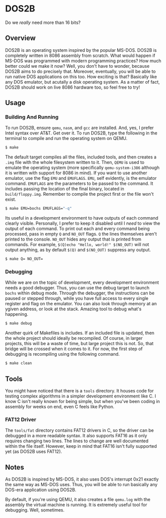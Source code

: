 # DOS2B

Do we *really* need more than 16 bits?

## Overview

DOS2B is an operating system inspired by the popular MS-DOS. DOS2B is completely written in 8086 assembly from scratch. What would happen if MS-DOS was programmed with modern programming practices? How much better could we make it now? Well, you don't have to wonder, because DOS2B aims to do precisely that. Moreover, eventually, you will be able to run native DOS applications on this too. How exciting is that? Basically like any DOS emulator, but acutally a disk operating system. As a matter of fact, DOS2B should work on live 8086 hardware too, so feel free to try!

## Usage

### Building And Running

To run DOS2B, ensure `qemu`, `nasm`, and `gcc` are installed. And, yes, I prefer Intel syntax over AT&T. Get over it. To run DOS2B, type the following in the terminal to compile and run the operating system on QEMU. 

```bash
$ make
```

The default target compiles all the files, included tools, and then creates a `.img` file with the whole filesystem written to it. Then, `QEMU` is used to emulate the operating system (more specifically `qemu-system-i386` although it is written with support for 8086 in mind). If you want to use another emulator, use the flag `EMU` and `EMUFLAGS`. `EMU`, self evidently, is the emulator command. `EMUFLAGS` are the parameters to be passed to the command. It includes passing the location of the final binary, located in `build/floppy.img`. Remember to compile the project first or the file won't exist.

```bash
$ make EMU=bochs EMUFLAGS="-q"
```

Its useful in a development environment to have outputs of each command clearly visible. Personally, I prefer to keep it disabled until I *need* to view the output of each command. To print out each and every command being processed, pass in empty `Q` and `NO_OUT` flags. `Q` the lines themselves aren't printed to the console. `NO_OUT` hides any output that is printed from commands. For example, `$(Q)echo "Hello, world!" $(NO_OUT)` will not output anything, as by default `$(Q)` and `$(NO_OUT)` suppress any output.

```bash
$ make Q= NO_OUT=
```

### Debugging

While we are on the topic of development, every development environment needs a good debugger. Thus, you can use the debug target to launch `bochs` within debug mode. Through the debugger, the instructions can be paused or stepped through, while you have full access to every single register and flag on the emulator. You can also look through memory at an ygiven address, or look at the stack. Amazing tool to debug what's happening.

```bash
$ make debug
```

Another quirk of Makefiles is includes. If an included file is updated, then the whole project should ideally be recompiled. Of course, in larger projects, this will be a waste of time, but large project this is not. So, that bridge will be crossed when it comes to it. For now, the first step of debugging is recompiling using the following command.

```bash
$ make clean
```
## Tools

You might have noticed that there is a `tools` directory. It houses code for testing complex algorithms in a simpler development environment like C. I know C isn't really known for being simple, but when you've been coding in assembly for weeks on end, even C feels like Python.

### FAT12 Driver

The `tools/fat` directory contains FAT12 drivers in C, so the driver can be debugged in a more readable syntax. It also supports FAT16 as it only requires changing two lines. The lines to change are well documented within the file itself. However, keep in mind that FAT16 isn't fully supported yet (as DOS2B uses FAT12).

## Notes

As DOS2B is inspired by MS-DOS, it also uses DOS's interrupt 0x21 exactly the same way as MS-DOS uses. Thus, you will be able to run basically any DOS-era application using DOS2B.

By default, if you're using QEMU, it also creates a file `qemu.log` with the assembly the virtual machine is running. It is extremely useful tool for debugging. Well, sometimes.
